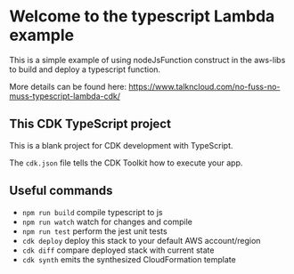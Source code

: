 # Welcome to the typescript Lambda example

This is a simple example of using nodeJsFunction construct in the aws-libs to build and deploy a typescript function.

More details can be found here:
https://www.talkncloud.com/no-fuss-no-muss-typescript-lambda-cdk/

## This CDK TypeScript project

This is a blank project for CDK development with TypeScript.

The `cdk.json` file tells the CDK Toolkit how to execute your app.

## Useful commands

- `npm run build` compile typescript to js
- `npm run watch` watch for changes and compile
- `npm run test` perform the jest unit tests
- `cdk deploy` deploy this stack to your default AWS account/region
- `cdk diff` compare deployed stack with current state
- `cdk synth` emits the synthesized CloudFormation template
